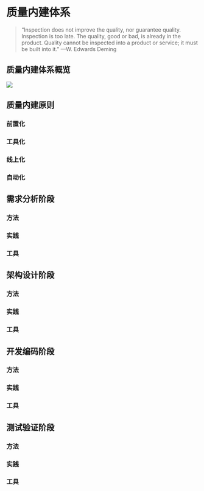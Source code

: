 # 质量内建体系

> “Inspection does not improve the quality, nor guarantee quality. Inspection is too late. The quality, good or bad, is already in the product. Quality cannot be inspected into a product or service; it must be built into it.”
 —W. Edwards Deming


## 质量内建体系概览

![](./images/质量内建体系概览.png)

## 质量内建原则

### 前置化

### 工具化

### 线上化

### 自动化 

## 需求分析阶段

### 方法

### 实践

### 工具

## 架构设计阶段

### 方法

### 实践

### 工具

## 开发编码阶段

### 方法

### 实践

### 工具

## 测试验证阶段

### 方法

### 实践

### 工具


